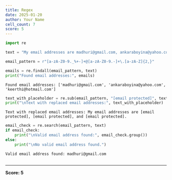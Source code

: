 ```yaml
---
title: Regex
date: 2025-01-20
author: Your Name
cell_count: 7
score: 5
---
```


```python
import re
```


```python
text = "My email addresses are madhuri@gmail.com, ankaraboyina@yahoo.com, and keerthi@hotmail.com."

```


```python
email_pattern = r"[a-zA-Z0-9._%+-]+@[a-zA-Z0-9.-]+\.[a-zA-Z]{2,}"
```


```python
emails = re.findall(email_pattern, text)
print("Found email addresses:", emails)

```

    Found email addresses: ['madhuri@gmail.com', 'ankaraboyina@yahoo.com', 'keerthi@hotmail.com']



```python
text_with_placeholder = re.sub(email_pattern, "[email protected]", text)
print("\nText with replaced email addresses:", text_with_placeholder)

```

    
    Text with replaced email addresses: My email addresses are [email protected], [email protected], and [email protected].



```python
email_check = re.search(email_pattern, text)
if email_check:
    print("\nValid email address found:", email_check.group())
else:
    print("\nNo valid email address found.")
```

    
    Valid email address found: madhuri@gmail.com



```python

```


---
**Score: 5**

